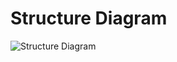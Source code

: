 # Structure Diagram
![Structure Diagram](https://user-images.githubusercontent.com/94215887/143398004-bbae5a82-6f57-4f35-b1af-c3b647a3e200.png)


